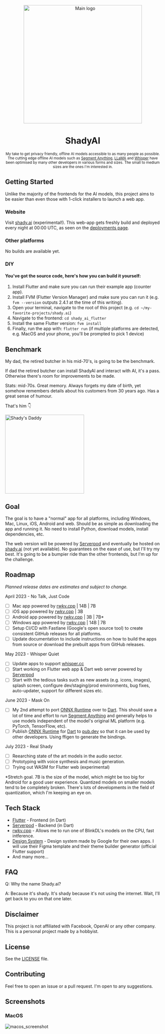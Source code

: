 <div align="center">
  <image alt="Main logo" height=384 src="https://user-images.githubusercontent.com/5500332/230834497-1a044b2f-2200-44a8-b6f2-33f587bad218.png"/>
  <h1>ShadyAI</h1>

  <sub>My take to get privacy friendly, offline AI models accessible to as many people as possible. The cutting edge offline AI models such as [Segment Anything](https://ai.facebook.com/research/publications/segment-anything/), [LLaMA](https://github.com/facebookresearch/llama) and [Whisper](https://github.com/openai/whisper) have been optimised by many other developers in various forms and sizes. The small to medium sizes are the ones I'm interested in.</sub>
</div>

## Getting Started

Unlike the majority of the frontends for the AI models, this project aims to be easier than even those with 1-click installers to launch a web app.

### Website

Visit [shady.ai](https://shady.ai) (experimental!). This web-app gets freshly build and deployed every night at 00:00 UTC, as seen on the [deployments page](https://github.com/BrutalCoding/shady.ai/deployments?environment=github-pages#activity-log).

### Other platforms

No builds are available yet.

### DIY 
#### You've got the source code, here's how you can build it yourself:

1. Install Flutter and make sure you can run their example app (counter app). 
2. Install FVM (Flutter Version Manager) and make sure you can run it (e.g. `fvm --version` outputs 2.4.1 at the time of this writing).
3. Open your terminal, navigate to the root of this project (e.g. `cd ~/my-favorite-projects/shady.ai`)
4. Navigate to the frontend: `cd shady_ai_flutter`
5. Install the same Flutter version: `fvm install`
4. Finally, run the app with: `flutter run` (if multiple platforms are detected, e.g. MacOS and your phone, you'll be prompted to pick 1 device)

## Benchmark

My dad, the retired butcher in his mid-70's, is going to be the benchmark.

If dad the retired butcher can install ShadyAI and interact with AI, it's a pass. Otherwise there's room for improvements to be made.

Stats: mid-70s. Great memory. Always forgets my date of birth, yet somehow remembers details about his customers from 30 years ago. Has a great sense of humour.

That's him 👇

<img alt="Shady's Daddy" src="https://user-images.githubusercontent.com/5500332/230836945-0540146a-b341-4874-9f31-58e687d29053.png" height=256>

## Goal

The goal is to have a "normal" app for all platforms, including Windows, Mac, Linux, iOS, Android and web. Should be as simple as downloading the app and running it. No need to install Python, download models, install dependencies, etc.

The web version will be powered by [Serverpod](https://github.com/serverpod/serverpod) and eventually be hosted on [shady.ai](https://shady.ai) (not yet available). No guarantees on the ease of use, but I'll try my best. It's going to be a bumpier ride than the other frontends, but I'm up for the challenge.

## Roadmap

_Planned release dates are estimates and subject to change._

April 2023 - No Talk, Just Code

- [ ] Mac app powered by [rwkv.cpp](https://github.com/saharNooby/rwkv.cpp) | 14B | 7B
- [ ] iOS app powered by [rwkv.cpp](https://github.com/saharNooby/rwkv.cpp) | 3B
- [ ] Android app powered by [rwkv.cpp](https://github.com/saharNooby/rwkv.cpp) | 3B | 7B*
- [ ] Windows app powered by [rwkv.cpp](https://github.com/saharNooby/rwkv.cpp) | 14B | 7B
- [ ] Setup CI/CD with Fastlane (Google's open source tool) to create consistent GitHub releases for all platforms.
- [ ] Update documentation to include instructions on how to build the apps from source or download the prebuilt apps from GitHub releases.

May 2023 - Whisper Quiet

- [ ] Update apps to support [whisper.cc](https://github.com/ggerganov/whisper.cpp)
- [ ] Start working on Flutter web app & Dart web server powered by [Serverpod](https://github.com/serverpod/serverpod)
- [ ] Start with the tedious tasks such as new assets (e.g. icons, images), splash screen, configure dev/staging/prod environments, bug fixes, auto-updater, support for different sizes etc.

June 2023 - Mask On

- [ ] My 2nd attempt to port [ONNX Runtime](https://github.com/microsoft/onnxruntime) over to [Dart](https://dart.dev/). This should save a lot of time and effort to run [Segment Anything](https://ai.facebook.com/research/publications/segment-anything/) and generally helps to use models independent of the model's original ML platform (e.g. PyTorch, TensorFlow, etc).
- [ ] Publish [ONNX Runtime](https://github.com/microsoft/onnxruntime) for [Dart](https://dart.dev/) to [pub.dev](https://pub.dev/) so that it can be used by other developers. Using ffigen to generate the bindings.

July 2023 - Real Shady

- [ ] Reearching state of the art models in the audio sector.
- [ ] Prototyping with voice synthesis and music generation.
- [ ] Trying out WASM for Flutter web (experimental)

*Stretch goal. 7B is the size of the model, which might be too big for Android for a good user experience. Quantized models on smaller models tend to be completely broken. There's lots of developments in the field of quantization, which I'm keeping an eye on.

## Tech Stack

- [Flutter](https://flutter.dev/) - Frontend (in Dart)
- [Serverpod](https://serverpod.dev/) - Backend (in Dart)
- [rwkv.cpp](https://github.com/saharNooby/rwkv.cpp) - Allows me to run one of BlinkDL's models on the CPU, fast intference.
- [Design System](https://m3.material.io/) - Design system made by Google for their own apps. I will use their Figma template and their theme builder generator (official Flutter support)
- And many more...

## FAQ

Q: Why the name Shady.ai?

A: Because it's shady. It's shady because it's not using the internet. Wait, I'll get back to you on that one later.

## Disclaimer

This project is not affiliated with Facebook, OpenAI or any other company. This is a personal project made by a hobbyist.

## License

See the [LICENSE](LICENSE) file.

## Contributing

Feel free to open an issue or a pull request. I'm open to any suggestions.

## Screenshots

### MacOS

![macos_screenshot](https://user-images.githubusercontent.com/5500332/230838110-f462d8b6-bc02-46fc-b300-86ca75bbbec4.png)

